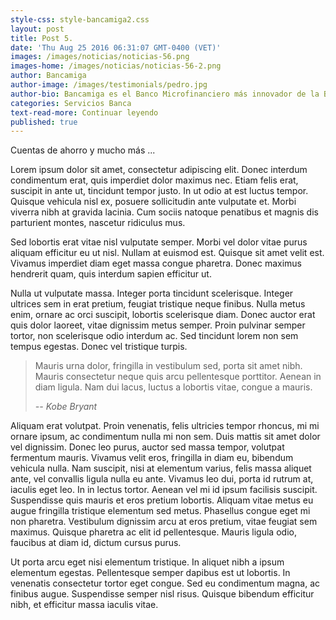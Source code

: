 ```yaml
---
style-css: style-bancamiga2.css
layout: post
title: Post 5.
date: 'Thu Aug 25 2016 06:31:07 GMT-0400 (VET)'
images: /images/noticias/noticias-56.png
images-home: /images/noticias/noticias-56-2.png
author: Bancamiga
author-image: /images/testimonials/pedro.jpg
author-bio: Bancamiga es el Banco Microfinanciero más innovador de la Banca Venezolana.
categories: Servicios Banca
text-read-more: Continuar leyendo
published: true
---
```


Cuentas de ahorro y mucho más ...

<p><span class="dropcap">L</span>orem ipsum dolor sit amet, consectetur adipiscing elit. Donec interdum condimentum erat, quis imperdiet dolor maximus nec. Etiam felis erat, suscipit in ante ut, tincidunt tempor justo. In ut odio at est luctus tempor. Quisque vehicula nisl ex, posuere sollicitudin ante vulputate et. Morbi viverra nibh at gravida lacinia. Cum sociis natoque penatibus et magnis dis parturient montes, nascetur ridiculus mus.</p>
<p>Sed lobortis erat vitae nisl vulputate semper. Morbi vel dolor vitae purus aliquam efficitur eu ut nisl. Nullam at euismod est. Quisque sit amet velit est. Vivamus imperdiet diam eget massa congue pharetra. Donec maximus hendrerit quam, quis interdum sapien efficitur ut.</p>
<p>Nulla ut vulputate massa. Integer porta tincidunt scelerisque. Integer ultrices sem in erat pretium, feugiat tristique neque finibus. Nulla metus enim, ornare ac orci suscipit, lobortis scelerisque diam. Donec auctor erat quis dolor laoreet, vitae dignissim metus semper. Proin pulvinar semper tortor, non scelerisque odio interdum ac. Sed tincidunt lorem non sem tempus egestas. Donec vel tristique turpis.</p>
<blockquote>
    <p>Mauris urna dolor, fringilla in vestibulum sed, porta sit amet nibh. Mauris consectetur neque quis arcu pellentesque porttitor. Aenean in diam ligula. Nam dui lacus, luctus a lobortis vitae, congue a mauris.</p>
    <cite>-- Kobe Bryant</cite>
</blockquote>
<p>Aliquam erat volutpat. Proin venenatis, felis ultricies tempor rhoncus, mi mi ornare ipsum, ac condimentum nulla mi non sem. Duis mattis sit amet dolor vel dignissim. Donec leo purus, auctor sed massa tempor, volutpat fermentum mauris. Vivamus velit eros, fringilla in diam eu, bibendum vehicula nulla. Nam suscipit, nisi at elementum varius, felis massa aliquet ante, vel convallis ligula nulla eu ante. Vivamus leo dui, porta id rutrum at, iaculis eget leo. In in lectus tortor. Aenean vel mi id ipsum facilisis suscipit. Suspendisse quis mauris et eros pretium lobortis. Aliquam vitae metus eu augue fringilla tristique elementum sed metus. Phasellus congue eget mi non pharetra. Vestibulum dignissim arcu at eros pretium, vitae feugiat sem maximus. Quisque pharetra ac elit id pellentesque. Mauris ligula odio, faucibus at diam id, dictum cursus purus.</p>
<p>Ut porta arcu eget nisi elementum tristique. In aliquet nibh a ipsum elementum egestas. Pellentesque semper dapibus est ut lobortis. In venenatis consectetur tortor eget congue. Sed eu condimentum magna, ac finibus augue. Suspendisse semper nisl risus. Quisque bibendum efficitur nibh, et efficitur massa iaculis vitae.</p>
